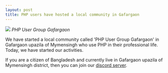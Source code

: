```yaml
---
layout: post
title: PHP users have hosted a local community in Gafargaon 
---
```

![](https://raw.githubusercontent.com/sakhsain/sakhsain.github.io/master/images/phpuggafaon.png)
*PHP User Group Gafargaon*

We have started a local community called 'PHP User Group Gafargaon' in Gafargaon upazila of Mymensingh who use PHP in their professional life. Today, we have started our activities.

If you are a citizen of Bangladesh and currently live in Gafargaon upazila of Mymensingh district, then you can join our <a href="https://discord.gg/xHhu5A3u">discord server</a>.
